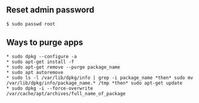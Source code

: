 ## Reset admin password
    $ sudo passwd root

## Ways to purge apps
    * sudo dpkg --configure -a
    * sudo apt-get install -f
    * sudo apt-get remove --purge package_name
    * sudo apt autoremove
    * sudo ls -l /var/lib/dpkg/info | grep -i package_name *then* sudo mv /var/lib/dpkg/info/package_name.* /tmp *then* sudo apt-get update
    * sudo dpkg -i --force-overwrite /var/cache/apt/archives/full_name_of_package
